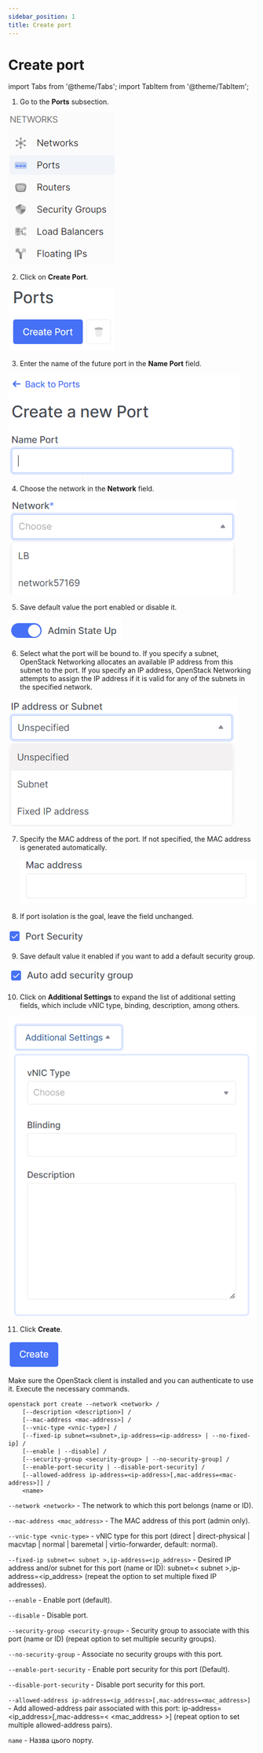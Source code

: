 ```yaml
---
sidebar_position: 1
title: Create port
---
```


# Create port

import Tabs from '@theme/Tabs';
import TabItem from '@theme/TabItem';

<Tabs>
<TabItem value="personal-area" label="Personal Area" default>

1. Go to the **Ports** subsection.

![](../../img/ports/1.png)

2. Click on **Create Port**.

![](../../img/ports/2.png)

3. Enter the name of the future port in the **Name Port** field.

![](../../img/ports/3.png)

4. Choose the network in the **Network** field.

![](../../img/ports/4.png)

5. Save default value the port enabled or disable it.

![](../../img/ports/5.png)

6. Select what the port will be bound to. If you specify a subnet, OpenStack Networking allocates an available IP address from this subnet to the port. If you specify an IP address, OpenStack Networking attempts to assign the IP address if it is valid for any of the subnets in the specified network.

![](../../img/ports/6.png)

7. Specify the MAC address of the port. If not specified, the MAC address is generated automatically.

   ![](../../img/ports/7.png)

8. If port isolation is the goal, leave the field unchanged.

![](../../img/ports/8.png)

9. Save default value it enabled if you want to add a default security group.

![](../../img/ports/9.png)

10. Click on **Additional Settings** to expand the list of additional setting fields, which include vNIC type, binding, description, among others.

![](../../img/ports/10.png)

11. Click **Create**.

![](../../img/ports/12.png)

</TabItem>
<TabItem value="openstack" label="Openstack CLI">

Make sure the OpenStack client is installed and you can authenticate to use it.
Execute the necessary commands.

```
openstack port create --network <network> /
    [--description <description>] /
    [--mac-address <mac-address>] /
    [--vnic-type <vnic-type>] /
    [--fixed-ip subnet=<subnet>,ip-address=<ip-address> | --no-fixed-ip] /
    [--enable | --disable] /
    [--security-group <security-group> | --no-security-group] /
    [--enable-port-security | --disable-port-security] /
    [--allowed-address ip-address=<ip-address>[,mac-address=<mac-address>]] /
    <name>        
```

`--network <network>` - The network to which this port belongs (name or ID).

`--mac-address <mac_address>` - The MAC address of this port (admin only).

`--vnic-type <vnic-type>` - vNIC type for this port (direct | direct-physical | macvtap | normal | baremetal | virtio-forwarder, default: normal).

`--fixed-ip subnet=< subnet >,ip-address=<ip_address>` - Desired IP address and/or subnet for this port (name or ID): subnet=< subnet >,ip-address=<ip_address> (repeat the option to set multiple fixed IP addresses).

`--enable` - Enable port (default).

`--disable` - Disable port.

`--security-group <security-group>` - Security group to associate with this port (name or ID) (repeat option to set multiple security groups).

`--no-security-group` - Associate no security groups with this port.

`--enable-port-security` - Enable port security for this port (Default).

`--disable-port-security` - Disable port security for this port.

`--allowed-address ip-address=<ip_address>[,mac-address=<mac_address>]` - Add allowed-address pair associated with this port: ip-address=<ip_address>[,mac-address=< <mac_address> >] (repeat option to set multiple allowed-address pairs).

`name` - Назва цього порту.

</TabItem>
</Tabs>
